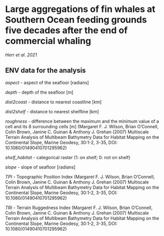 # Large aggregations of fin whales at Southern Ocean feeding grounds five decades after the end of commercial whaling
*Herr et al. 2021*
## ENV data for the analysis
*aspect* - aspect of the seafloor [radians]

*depth* - depth of the seafloor [m]

*dist2coast* - distance to nearest coastline [km]

*dist2shelf* - distance to nearest shelfline [km]

*roughness* -  difference between the maximum and the minimum value of a cell and its 8 surrounding cells [m] (Margaret F. J. Wilson, Brian O’Connell, Colin Brown, Janine C. Guinan & Anthony J. Grehan (2007) Multiscale Terrain Analysis of Multibeam Bathymetry Data for Habitat Mapping on the Continental Slope, Marine Geodesy, 30:1-2, 3-35, DOI: 10.1080/01490410701295962)

*shelf_habitat* - categorical raster (1: on shelf; 0: not on shelf)

*slope* - slope of seafloor [radians]

*TPI* - Topographic Position Index (Margaret F. J. Wilson, Brian O’Connell, Colin Brown, Janine C. Guinan & Anthony J. Grehan (2007) Multiscale Terrain Analysis of Multibeam Bathymetry Data for Habitat Mapping on the Continental Slope, Marine Geodesy, 30:1-2, 3-35, DOI: 10.1080/01490410701295962)

*TRI* - Terrain Ruggedness Index (Margaret F. J. Wilson, Brian O’Connell, Colin Brown, Janine C. Guinan & Anthony J. Grehan (2007) Multiscale Terrain Analysis of Multibeam Bathymetry Data for Habitat Mapping on the Continental Slope, Marine Geodesy, 30:1-2, 3-35, DOI: 10.1080/01490410701295962)
